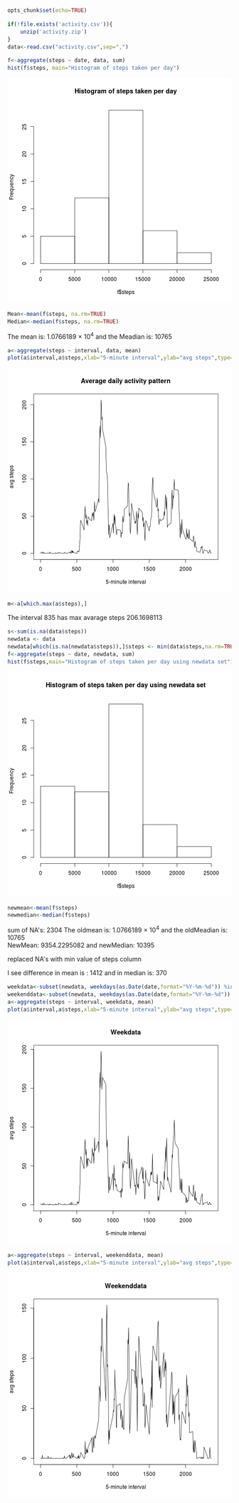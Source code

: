 

```r
opts_chunk$set(echo=TRUE)
```


```r
if(!file.exists('activity.csv')){
    unzip('activity.zip')
}
data<-read.csv("activity.csv",sep=",")
```


```r
f<-aggregate(steps ~ date, data, sum)
hist(f$steps, main="Histogram of steps taken per day")
```

![plot of chunk steps-taken-per-day](figure/steps-taken-per-day-1.png)

```r
Mean<-mean(f$steps, na.rm=TRUE)
Median<-median(f$steps, na.rm=TRUE)
```

The mean is: 1.0766189 &times; 10<sup>4</sup> and the Meadian is: 10765  


```r
a<-aggregate(steps ~ interval, data, mean)
plot(a$interval,a$steps,xlab="5-minute interval",ylab="avg steps",type="l",main="Average daily activity pattern")
```

![plot of chunk maxsteps](figure/maxsteps-1.png)

```r
m<-a[which.max(a$steps),]
```

The interval 835 has max avarage steps 206.1698113  


```r
s<-sum(is.na(data$steps)) 
newdata <- data
newdata[which(is.na(newdata$steps)),]$steps <- min(data$steps,na.rm=TRUE)
f<-aggregate(steps ~ date, newdata, sum)
hist(f$steps,main="Histogram of steps taken per day using newdata set")
```

![plot of chunk newdataset](figure/newdataset-1.png)

```r
newmean<-mean(f$steps)
newmedian<-median(f$steps)
```

sum of NA's: 2304 
The oldmean is: 1.0766189 &times; 10<sup>4</sup> and the oldMeadian is: 10765  
NewMean: 9354.2295082 and newMedian: 10395  

replaced NA's with min value of steps column  

I see difference in mean is : 1412 and in median is: 370


```r
weekdata<-subset(newdata, weekdays(as.Date(date,format="%Y-%m-%d")) %in% c("Monday","Tuesday","Wednesday","Thrusday","Friday"),select=c(steps,date,interval))
weekenddata<-subset(newdata, weekdays(as.Date(date,format="%Y-%m-%d")) %in% c("Saturday","Sunday"),select=c(steps,date,interval))
a<-aggregate(steps ~ interval, weekdata, mean)
plot(a$interval,a$steps,xlab="5-minute interval",ylab="avg steps",type="l",main="Weekdata")
```

![plot of chunk Weekend-Weekday](figure/Weekend-Weekday-1.png)

```r
a<-aggregate(steps ~ interval, weekenddata, mean)
plot(a$interval,a$steps,xlab="5-minute interval",ylab="avg steps",type="l",main="Weekenddata")
```

![plot of chunk Weekend-Weekday](figure/Weekend-Weekday-2.png)


